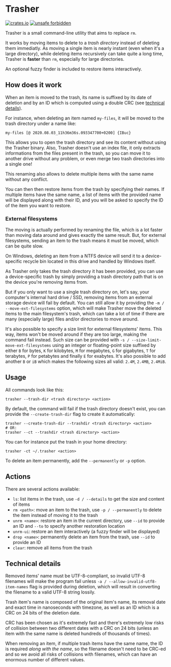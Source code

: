 # Trasher

[![crates.io](https://img.shields.io/crates/v/trasher)](https://crates.io/crates/trasher)
[![unsafe forbidden](https://img.shields.io/badge/unsafe-forbidden-success.svg)](https://github.com/rust-secure-code/safety-dance/)

Trasher is a small command-line utility that aims to replace `rm`.

It works by moving items to delete to a _trash directory_ instead of deleting them immediatly. As moving a single item is nearly instant (even when it's a large directory), while deleting items recursively can take quite a long time, Trasher is **faster** than `rm`, especially for large directories.

An optional fuzzy finder is included to restore items interactively.

## How does it work

When an item is moved to the trash, its name is suffixed by its date of deletion and by an ID which is computed using a double CRC (see [technical details](#technical-details)).

For instance, when deleting an item named `my-files`, it will be moved to the trash directory under a name like:

```
my-files [@ 2020.08.03_11h36m36s.093347700+0200] {IBuc}
```

This allows you to open the trash directory and see its content without using the Trasher binary. Also, Trasher doesn't use an index file, it only extracts informations from the files present in the trash, so you can move it to another drive without any problem, or even merge two trash directories into a single one!

This renaming also allows to delete multiple items with the same name without any conflict.

You can then then restore items from the trash by specifying their names. If multiple items have the same name, a list of items with the provided name will be displayed along with their ID, and you will be asked to specify the ID of the item you want to restore.

### External filesystems

The moving is actually performed by renaming the file, which is a lot faster than moving data around and gives exactly the same result. But, for external filesystems, sending an item to the trash means it must be moved, which can be quite slow.

On Windows, deleting an item from a NTFS device will send it to a device-specific recycle bin located in this drive and handled by Windows itself.

As Trasher only takes the trash directory it has been provided, you can use a device-specific trash by simply providing a trash directory path that is on the device you're removing items from.

But if you only want to use a single trash directory on, let's say, your computer's internal hard drive / SSD, removing items from an external storage device will fail by default. You can still allow it by providing the `-m / --move-ext-filesystems` option, which will make Trasher move the deleted items to the main filesystem's trash, which can take a lot of time if there are many (especially large) files and/or directories to move around.

It's also possible to specify a size limit for external filesystems' items. This way, items won't be moved around if they are too large, making the command fail instead. Such size can be provided with `-s / --size-limit-move-ext-filesystems` using an integer or floating-point size suffixed by either `B` for bytes, `K` for kilobytes, `M` for megabytes, `G` for gigabytes, `T` for terabytes, `P` for petabytes and finally `E` for exabytes. It's also possible to add another `B` or `iB` which makes the following sizes all valid: `2.4M`, `2.4MB`, `2.4MiB`.

## Usage

All commands look like this:

```shell
trasher --trash-dir <trash directory> <action>
```

By default, the command will fail if the trash directory doesn't exist, you can provide the `--create-trash-dir` flag to create it automatically:

```shell
trasher --create-trash-dir --trashdir <trash directory> <action>
# OR:
trasher --ct --trashdir <trash directory> <action>
```

You can for instance put the trash in your home directory:

```shell
trasher -ct ~/.trasher <action>
```

To delete an item permanently, add the `--permanently` or `-p` option.

## Actions

There are several actions available:

* `ls`: list items in the trash, use `-d / --details` to get the size and content of items
* `rm <path>`: move an item to the trash, use `-p / --permanently` to delete the item instead of moving it to the trash
* `unrm <name>`: restore an item in the current directory, use `--id` to provide an ID and `--to` to specify another restoration location
* `unrm-ui`: restore an item interactively (a fuzzy finder will be displayed)
* `drop <name>`: permanently delete an item from the trash, use `--id` to provide an ID
* `clear`: remove all items from the trash

## Technical details

Removed items' name must be UTF-8-compliant, so invalid UTF-8 filenames will make the program fail unless `-a / --allow-invalid-utf8-item-names` flag is provided during deletion, which will result in converting the filename to a valid UTF-8 string lossily.

Trash item's name is composed of the original item's name, its removal date and exact time in nanoseconds with timezone, as well as an ID which is a CRC on 24 bits of the deletion date.

CRC has been chosen as it's extremely fast and there's extremely low risks of collision between two different dates with a CRC on 24 bits (unless an item with the same name is deleted hundreds of thousands of times).

When removing an item, if multiple trash items have the same name, the ID is required _along with the name_, so the filename doesn't need to be CRC-ed and so we avoid all risks of collisions with filenames, which can have an enormous number of different values.